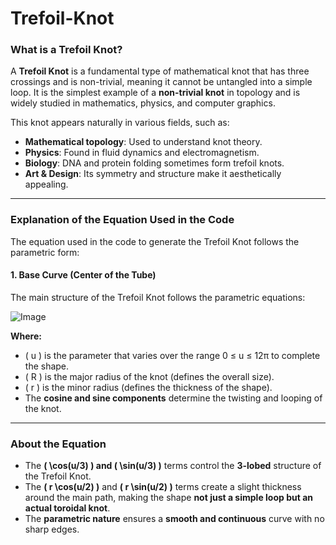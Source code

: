 # Trefoil-Knot

### **What is a Trefoil Knot?**  
A **Trefoil Knot** is a fundamental type of mathematical knot that has three crossings and is non-trivial, meaning it cannot be untangled into a simple loop. It is the simplest example of a **non-trivial knot** in topology and is widely studied in mathematics, physics, and computer graphics.  

This knot appears naturally in various fields, such as:  
- **Mathematical topology**: Used to understand knot theory.  
- **Physics**: Found in fluid dynamics and electromagnetism.  
- **Biology**: DNA and protein folding sometimes form trefoil knots.  
- **Art & Design**: Its symmetry and structure make it aesthetically appealing.  

---

### **Explanation of the Equation Used in the Code**  
The equation used in the code to generate the Trefoil Knot follows the parametric form:

#### **1. Base Curve (Center of the Tube)**
The main structure of the Trefoil Knot follows the parametric equations:

![Image](https://github.com/user-attachments/assets/7b8b2688-fe14-4b7e-8e0d-83165a9d9545)

**Where:**  
- \( u \) is the parameter that varies over the range 0 ≤ u ≤ 12π to complete the shape.
- \( R \) is the major radius of the knot (defines the overall size).
- \( r \) is the minor radius (defines the thickness of the shape).  
- The **cosine and sine components** determine the twisting and looping of the knot.

---

### **About the Equation**  
- The **\( \cos(u/3) \) and \( \sin(u/3) \)** terms control the **3-lobed** structure of the Trefoil Knot.  
- The **\( r \cos(u/2) \)** and **\( r \sin(u/2) \)** terms create a slight thickness around the main path, making the shape **not just a simple loop but an actual toroidal knot**.  
- The **parametric nature** ensures a **smooth and continuous** curve with no sharp edges.
